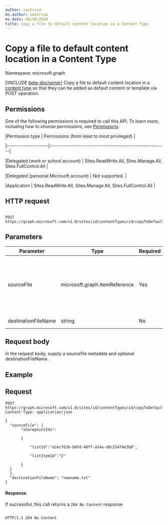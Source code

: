 ```yaml
---
author: swshriva
ms.author: swshriva
ms.date: 08/30/2020
title: Copy a file to default content location in a Content Type
---
```


# Copy a file to default content location in a Content Type
Namespace: microsoft.graph

[!INCLUDE [beta-disclaimer](../../includes/beta-disclaimer.md)]
Copy a file to default content location in a [content type][contentType] so that they can be added as default content or template via POST operation.
  

## Permissions  

One of the following permissions is required to call this API. To learn more, including how to choose permissions, see [Permissions](/graph/permissions_reference.md).

  

|Permission type | Permissions (from least to most privileged) |

|:--------------------|:---------------------------------------------------------|

|Delegated (work or school account) | Sites.ReadWrite.All, Sites.Manage.All, Sites.FullControl.All  |

|Delegated (personal Microsoft account) | Not supported. |

|Application | Sites.ReadWrite.All, Sites.Manage.All, Sites.FullControl.All |

  

## HTTP request

```http

POST https://graph.microsoft.com/v1.0/sites/id/contentTypes/id/copyToDefaultContentLocation 
```
## Parameters

|Parameter|Type|Required|Description|
|-|-|-|-|
|sourceFile| microsoft.graph.itemReference | Yes|Metadata about the source file that needs to be copied to the default content location.|
|destinationFileName| string | No|Destination filename . 


## Request body

In the request body, supply a sourcefile metadata and optional destinationFileName .  

## Example

## Request
```http
POST https://graph.microsoft.com/v1.0/sites/id/contentTypes/id/copyToDefaultContentLocation 
Content-Type: application/json

{
  "sourceFile": {
       "sharepointIds":​

       {​

           "listId":"e2ecf63b-b0fd-48f7-a54a-d8c15479e3b0",​

           "listItemId":"2"​

       }
  }
  },
  "destinationFileName": "newname.txt"
}
```



#### Response


<!-- { "blockType": "response" } -->

If successful, this call returns a `204 No Content` response

```http

HTTP/1.1 204 No Content

```

  

[contentType]: ../resources/contentType.md